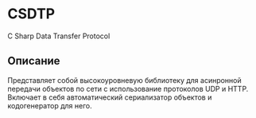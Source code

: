 # CSDTP
С Sharp Data Transfer Protocol
## Описание
Представляет собой высокоуровневую библиотеку для асинронной передачи объектов по сети с использование протоколов UDP и HTTP.
Включает в себя автоматический сериализатор объектов и кодогенератор для него.
